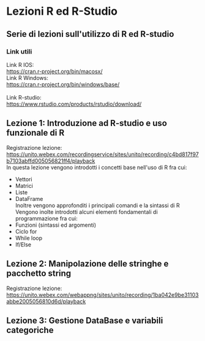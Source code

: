 # Lezioni R ed R-Studio
## Serie di lezioni sull'utilizzo di R ed R-studio
### Link utili
Link R IOS:<br>
https://cran.r-project.org/bin/macosx/ <br>
Link R Windows:<br>
https://cran.r-project.org/bin/windows/base/<br>
<br>
Link R-studio:<br>
https://www.rstudio.com/products/rstudio/download/<br>
## Lezione 1: Introduzione ad R-studio e uso funzionale di R
Registrazione lezione:<br>
https://unito.webex.com/recordingservice/sites/unito/recording/c4bd817f97b7103abffd005056821ff4/playback <br>
In questa lezione vengono introdotti i concetti base nell'uso di R fra cui:<br>
- Vettori
- Matrici
- Liste
- DataFrame <br>
Inoltre vengono approfonditi i principali comandi e la sintassi di R <br>
Vengono inolte introdotti alcuni elementi fondamentali di programmazione fra cui:<br>
- Funzioni (sintassi ed argomenti)
- Ciclo for
- While loop
- If/Else
## Lezione 2: Manipolazione delle stringhe e pacchetto string
Registrazione lezione:<br>
https://unito.webex.com/webappng/sites/unito/recording/1ba042e9be31103abbe2005056810d6d/playback
## Lezione 3: Gestione DataBase e variabili categoriche

